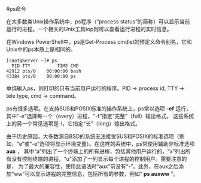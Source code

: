 #ps命令

  在大多数类Unix操作系统中，ps程序（“process status”的简称）可以显示当前运行的进程。一个相关的Unix工具top则可以查看运行进程的实时信息。

  在Windows PowerShell中，ps是Get-Process cmdlet的预定义命令别名，它和Unix中的ps本质上是相同的。

```shell
[root@Server ~]# ps
  PID TTY          TIME CMD
42912 pts/0    00:00:00 bash
43384 pts/0    00:00:00 ps
```

  单纯输入ps，则打印的只有当前用户运行的程序。PID -> process id, TTY -> tele type, cmd -> command。

  ps有很多选项。在支持SUS和POSIX标准的操作系统上，ps常以选项 __-ef__ 运行，其中“-e”选择每一个（every）进程，“-f”指定“完整”（full）输出格式。
这些系统上的另一个常见选项是-l，它指定“长”（long）输出格式。

  由于历史原因，大多数源自BSD的系统无法接受SUS和POSIX的标准选项（例如，“e”或“-e”选项将显示环境变量）。在这样的系统中，ps常使用辅助非标准选项 __aux__ ，
其中“a”列出了一个终端上的所有进程，包括其他用户运行的，“x”列出所有没有控制终端的进程，“u”添加了一列显示每个进程的控制用户。需要注意的是，
为了最大的兼容性，使用此语法时“aux”前没有“-”。此外，在aux之后添加“ww”可以显示进程的完整信息，包括所有的参数，例如“ __ps auxww__ ”。

```
```
